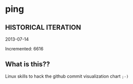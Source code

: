 # ping

## HISTORICAL ITERATION
2013-07-14

Incremented: 6616

## What is this?? 
Linux skills to hack the github commit visualization chart `;-)`

